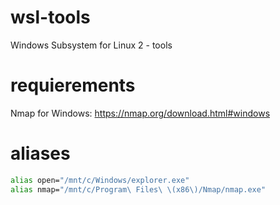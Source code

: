 # wsl-tools
Windows Subsystem for Linux 2 - tools

# requierements

Nmap for Windows: https://nmap.org/download.html#windows

# aliases

```bash
alias open="/mnt/c/Windows/explorer.exe"
alias nmap="/mnt/c/Program\ Files\ \(x86\)/Nmap/nmap.exe"
```
